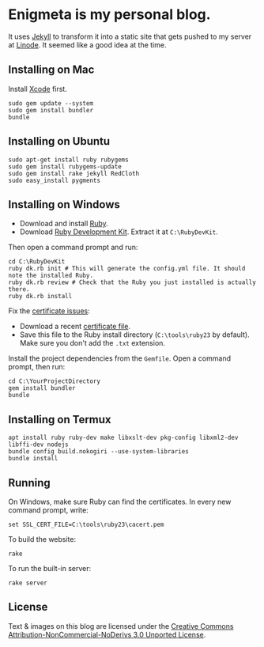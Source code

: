 Enigmeta is my personal blog.
=============================

It uses [Jekyll][] to transform it into a static site that gets pushed to my server at [Linode][]. It seemed like a good idea at the time.

Installing on Mac
-----------------
Install [Xcode][] first.

    sudo gem update --system
    sudo gem install bundler
    bundle

Installing on Ubuntu
--------------------

    sudo apt-get install ruby rubygems
    sudo gem install rubygems-update
    sudo gem install rake jekyll RedCloth
    sudo easy_install pygments
    
Installing on Windows
---------------------
* Download and install [Ruby](http://rubyinstaller.org/downloads/).
* Download [Ruby Development Kit](http://rubyinstaller.org/downloads/). Extract it at `C:\RubyDevKit`.

Then open a command prompt and run:

    cd C:\RubyDevKit
    ruby dk.rb init # This will generate the config.yml file. It should note the installed Ruby.
    ruby dk.rb review # Check that the Ruby you just installed is actually there.
    ruby dk.rb install

Fix the [certificate issues](https://gist.github.com/fnichol/867550):
* Download a recent [certificate file](https://curl.haxx.se/ca/cacert.pem).
* Save this file to the Ruby install directory (`C:\tools\ruby23` by default). Make sure you don't add the `.txt` extension.

Install the project dependencies from the `Gemfile`. Open a command prompt, then run:

    cd C:\YourProjectDirectory
    gem install bundler
    bundle


Installing on Termux
--------------------

    apt install ruby ruby-dev make libxslt-dev pkg-config libxml2-dev libffi-dev nodejs
    bundle config build.nokogiri --use-system-libraries
    bundle install

Running
-------
On Windows, make sure Ruby can find the certificates. In every new command prompt, write:

    set SSL_CERT_FILE=C:\tools\ruby23\cacert.pem
    
To build the website:

    rake

To run the built-in server:

    rake server

License
-------
Text & images on this blog are licensed under the [Creative Commons Attribution-NonCommercial-NoDerivs 3.0 Unported License][cc].

[Jekyll]: http://github.com/mojombo/jekyll
[Linode]: http://www.linode.com/?r=4be4bc35d12677cff12e393c9f4dd167d9eb6dfb
[Xcode]: http://itunes.apple.com/us/app/xcode/id422352214
[cc]: http://creativecommons.org/licenses/by-nc-nd/3.0/
